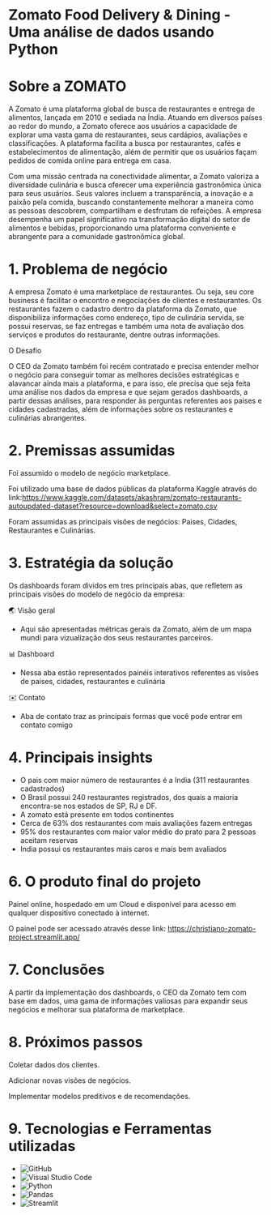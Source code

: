 # Zomato Food Delivery & Dining  - Uma análise de dados usando Python

# Sobre a ZOMATO
A Zomato é uma plataforma global de busca de restaurantes e entrega de alimentos, lançada em 2010 e sediada na Índia. Atuando em diversos países ao redor do mundo, a Zomato oferece aos usuários a capacidade de explorar uma vasta gama de restaurantes, seus cardápios, avaliações e classificações. A plataforma facilita a busca por restaurantes, cafés e estabelecimentos de alimentação, além de permitir que os usuários façam pedidos de comida online para entrega em casa. 

Com uma missão centrada na conectividade alimentar, a Zomato valoriza a diversidade culinária e busca oferecer uma experiência gastronômica única para seus usuários. Seus valores incluem a transparência, a inovação e a paixão pela comida, buscando constantemente melhorar a maneira como as pessoas descobrem, compartilham e desfrutam de refeições. A empresa desempenha um papel significativo na transformação digital do setor de alimentos e bebidas, proporcionando uma plataforma conveniente e abrangente para a comunidade gastronômica global.

# 1. Problema de negócio

A empresa Zomato é uma marketplace de restaurantes. Ou seja, seu core business é facilitar o encontro e negociações de clientes e restaurantes. Os restaurantes fazem o cadastro dentro da plataforma da Zomato, que disponibiliza informações como endereço, tipo de culinária servida, se possui reservas, se faz entregas e também uma nota de avaliação dos serviços e produtos do restaurante, dentre outras informações.

O Desafio

O CEO da Zomato também foi recém contratado e precisa entender melhor o negócio para conseguir tomar as melhores decisões estratégicas e alavancar ainda mais a
plataforma, e para isso, ele precisa que seja feita uma análise nos dados da empresa e que sejam gerados dashboards, a partir dessas análises, para responder às perguntas referentes aos paises e cidades cadastradas, além de informações sobre os restaurantes e culinárias abrangentes.


# 2. Premissas assumidas 

Foi assumido o modelo de negócio marketplace.

Foi utilizado uma base de dados públicas da plataforma Kaggle através do link:https://www.kaggle.com/datasets/akashram/zomato-restaurants-autoupdated-dataset?resource=download&select=zomato.csv

Foram assumidas as principais visões de negócios: Paises, Cidades, Restaurantes e Culinárias.

# 3. Estratégia da solução

Os dashboards foram dividos em tres principais abas, que refletem as principais visões do modelo de negócio da empresa:

🌏 Visão geral
- Aqui são apresentadas métricas gerais da Zomato, além de um mapa mundi para vizualização dos seus restaurantes parceiros.

📊 Dashboard
- Nessa aba estão representados painéis interativos referentes as visões de paises, cidades, restaurantes e culinária

✉️ Contato 
- Aba de contato traz as principais formas que você pode entrar em contato comigo

# 4. Principais insights

- O pais com maior número de restaurantes é a India (311 restaurantes cadastrados)
- O Brasil possui 240 restaurantes registrados, dos quais a maioria encontra-se nos estados de SP, RJ e DF.
- A zomato está presente em todos continentes
- Cerca de 63% dos restaurantes com mais avaliações fazem entregas
- 95% dos restaurantes com maior valor médio do prato para 2 pessoas aceitam reservas
- India possui os restaurantes mais caros e mais bem avaliados

# 6. O produto final do projeto
Painel online, hospedado em um Cloud e disponível para acesso em qualquer dispositivo conectado à internet.

O painel pode ser acessado através desse link: https://christiano-zomato-project.streamlit.app/

# 7. Conclusões
A partir da implementação dos dashboards, o CEO da Zomato tem com base em dados, uma gama de informações valiosas para expandir seus negócios e melhorar sua plataforma de marketplace.

# 8. Próximos passos
Coletar dados dos clientes.

Adicionar novas visões de negócios.

Implementar modelos preditivos e de recomendações.

# 9. Tecnologias e Ferramentas utilizadas

- ![GitHub](https://img.shields.io/badge/GitHub-181717?style=for-the-badge&logo=github&logoColor=white)
- ![Visual Studio Code](https://img.shields.io/badge/Visual%20Studio%20Code-007ACC?style=for-the-badge&logo=visual-studio-code&logoColor=white)
- ![Python](https://img.shields.io/badge/Python-3776AB?style=for-the-badge&logo=python&logoColor=white)
- ![Pandas](https://img.shields.io/badge/Pandas-150458?style=for-the-badge&logo=pandas&logoColor=white)
- ![Streamlit](https://img.shields.io/badge/Streamlit-FF4B4B?style=for-the-badge&logo=streamlit&logoColor=white)


